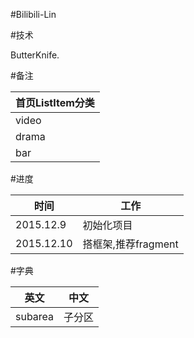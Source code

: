 #Bilibili-Lin

#技术

ButterKnife.

#备注

|首页ListItem分类|
| ---------- |
| video |
| drama |
| bar   |

#进度

|    时间     |     工作        |
| ---------- | ------------ |
| 2015.12.9 |     初始化项目  |
| 2015.12.10 |   搭框架,推荐fragment  |

#字典

|    英文     |     中文        |
| ---------- | ------------ |
| subarea |     子分区  |

